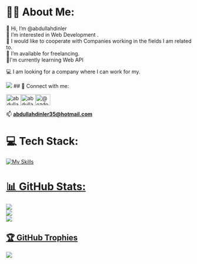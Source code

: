 # 👨‍💻 About Me:
👋 Hi, I’m @abdullahdinler<br>👀 I’m interested in Web Development .<br>💞️ I would like to cooperate with Companies working in the fields I am related to.<br>🤝 I’m available for freelancing.<br>  🌱I'm currently learning Web API<br>
                   
💻 I am looking for a company where I can work for my.

<img src="https://komarev.com/ghpvc/?username=abdullahdinler&color=red&style=for-the-badge">
## 📩 Connect with me:

<p align="left">
  <a href="https://linkedin.com/in/abdullahdinler/" target="blank"><img align="center" src="https://raw.githubusercontent.com/rahuldkjain/github-profile-readme-generator/master/src/images/icons/Social/linked-in-alt.svg" alt="abdullahdinler" height="30" width="40" /></a><a href="https://www.instagram.com/abdullahdinlerx" target="blank"><img align="center" src="https://raw.githubusercontent.com/rahuldkjain/github-profile-readme-generator/master/src/images/icons/Social/instagram.svg" alt="abdullahdinler" height="30" width="40" /></a><a href="https://github.com/abdullahdinler" target="blank"><img align="center" src="https://raw.githubusercontent.com/rahuldkjain/github-profile-readme-generator/master/src/images/icons/Social/github.svg" alt="@ozdoan" height="30" width="40" /></a>

📫 **abdullahdinler35@hotmail.com**

# 💻 Tech Stack:

[![My Skills](https://skillicons.dev/icons?i=cs,dotnet,mysql,html,css,js,bootstrap,wordpress)](https://skillicons.dev)
<a href="https://www.w3schools.com/cs/" target="_blank" rel="noreferrer">


# 📊 GitHub Stats:
![](https://github-readme-stats.vercel.app/api?username=abdullahdinler&theme=radical&hide_border=false&include_all_commits=true&count_private=true)<br/>
![](https://github-readme-streak-stats.herokuapp.com/?user=abdullahdinler&theme=radical&hide_border=false)<br/>
![](https://github-readme-stats.vercel.app/api/top-langs/?username=abdullahdinler&theme=radical&hide_border=false&include_all_commits=true&count_private=true&layout=compact)

## 🏆 GitHub Trophies
![](https://github-profile-trophy.vercel.app/?username=abdullahdinler&theme=discord&no-frame=false&no-bg=true&margin-w=4)


